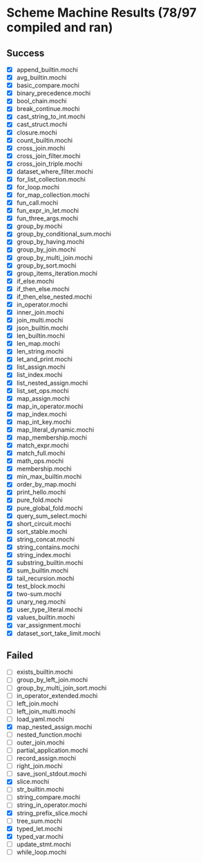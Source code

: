 # Scheme Machine Results (78/97 compiled and ran)

## Success
- [x] append_builtin.mochi
- [x] avg_builtin.mochi
- [x] basic_compare.mochi
- [x] binary_precedence.mochi
- [x] bool_chain.mochi
- [x] break_continue.mochi
- [x] cast_string_to_int.mochi
- [x] cast_struct.mochi
- [x] closure.mochi
- [x] count_builtin.mochi
- [x] cross_join.mochi
- [x] cross_join_filter.mochi
- [x] cross_join_triple.mochi
- [x] dataset_where_filter.mochi
- [x] for_list_collection.mochi
- [x] for_loop.mochi
- [x] for_map_collection.mochi
- [x] fun_call.mochi
- [x] fun_expr_in_let.mochi
- [x] fun_three_args.mochi
- [x] group_by.mochi
- [x] group_by_conditional_sum.mochi
- [x] group_by_having.mochi
- [x] group_by_join.mochi
- [x] group_by_multi_join.mochi
- [x] group_by_sort.mochi
- [x] group_items_iteration.mochi
- [x] if_else.mochi
- [x] if_then_else.mochi
- [x] if_then_else_nested.mochi
- [x] in_operator.mochi
- [x] inner_join.mochi
- [x] join_multi.mochi
- [x] json_builtin.mochi
- [x] len_builtin.mochi
- [x] len_map.mochi
- [x] len_string.mochi
- [x] let_and_print.mochi
- [x] list_assign.mochi
- [x] list_index.mochi
- [x] list_nested_assign.mochi
- [x] list_set_ops.mochi
- [x] map_assign.mochi
- [x] map_in_operator.mochi
- [x] map_index.mochi
- [x] map_int_key.mochi
- [x] map_literal_dynamic.mochi
- [x] map_membership.mochi
- [x] match_expr.mochi
- [x] match_full.mochi
- [x] math_ops.mochi
- [x] membership.mochi
- [x] min_max_builtin.mochi
- [x] order_by_map.mochi
- [x] print_hello.mochi
- [x] pure_fold.mochi
- [x] pure_global_fold.mochi
- [x] query_sum_select.mochi
- [x] short_circuit.mochi
- [x] sort_stable.mochi
- [x] string_concat.mochi
- [x] string_contains.mochi
- [x] string_index.mochi
- [x] substring_builtin.mochi
- [x] sum_builtin.mochi
- [x] tail_recursion.mochi
- [x] test_block.mochi
- [x] two-sum.mochi
- [x] unary_neg.mochi
- [x] user_type_literal.mochi
- [x] values_builtin.mochi
- [x] var_assignment.mochi
- [x] dataset_sort_take_limit.mochi

## Failed
- [ ] exists_builtin.mochi
- [ ] group_by_left_join.mochi
- [ ] group_by_multi_join_sort.mochi
- [ ] in_operator_extended.mochi
- [ ] left_join.mochi
- [ ] left_join_multi.mochi
- [ ] load_yaml.mochi
 - [x] map_nested_assign.mochi
- [ ] nested_function.mochi
- [ ] outer_join.mochi
- [ ] partial_application.mochi
- [ ] record_assign.mochi
- [ ] right_join.mochi
- [ ] save_jsonl_stdout.mochi
- [x] slice.mochi
- [ ] str_builtin.mochi
- [ ] string_compare.mochi
- [ ] string_in_operator.mochi
- [x] string_prefix_slice.mochi
- [ ] tree_sum.mochi
- [x] typed_let.mochi
- [x] typed_var.mochi
- [ ] update_stmt.mochi
- [ ] while_loop.mochi
